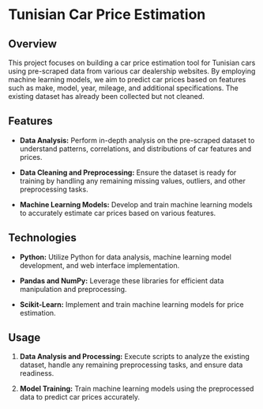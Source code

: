 # Tunisian Car Price Estimation

## Overview

This project focuses on building a car price estimation tool for Tunisian cars using pre-scraped data from various car dealership websites. By employing machine learning models, we aim to predict car prices based on features such as make, model, year, mileage, and additional specifications. The existing dataset has already been collected but not cleaned. 

## Features

- **Data Analysis:** Perform in-depth analysis on the pre-scraped dataset to understand patterns, correlations, and distributions of car features and prices.

- **Data Cleaning and Preprocessing:** Ensure the dataset is ready for training by handling any remaining missing values, outliers, and other preprocessing tasks.

- **Machine Learning Models:** Develop and train machine learning models to accurately estimate car prices based on various features.


## Technologies

- **Python:** Utilize Python for data analysis, machine learning model development, and web interface implementation.

- **Pandas and NumPy:** Leverage these libraries for efficient data manipulation and preprocessing.

- **Scikit-Learn:** Implement and train machine learning models for price estimation.


## Usage

1. **Data Analysis and Processing:** Execute scripts to analyze the existing dataset, handle any remaining preprocessing tasks, and ensure data readiness.

2. **Model Training:** Train machine learning models using the preprocessed data to predict car prices accurately.


